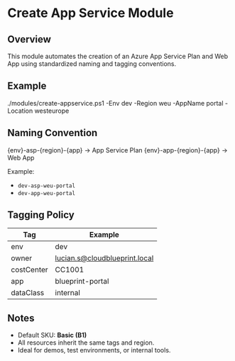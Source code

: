 # Create App Service Module

## Overview
This module automates the creation of an Azure App Service Plan and Web App using standardized naming and tagging conventions.

## Example
./modules/create-appservice.ps1 -Env dev -Region weu -AppName portal -Location westeurope


## Naming Convention
{env}-asp-{region}-{app} → App Service Plan
{env}-app-{region}-{app} → Web App

Example:
- `dev-asp-weu-portal`
- `dev-app-weu-portal`

## Tagging Policy
| Tag | Example |
|------|----------|
| env | dev |
| owner | lucian.s@cloudblueprint.local |
| costCenter | CC1001 |
| app | blueprint-portal |
| dataClass | internal |

## Notes
- Default SKU: **Basic (B1)**  
- All resources inherit the same tags and region.  
- Ideal for demos, test environments, or internal tools.
